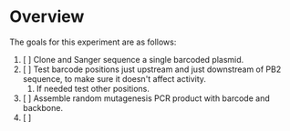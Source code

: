 # Overview

The goals for this experiment are as follows:

1. [ ] Clone and Sanger sequence a single barcoded plasmid.
1. [ ] Test barcode positions just upstream and just downstream of PB2 sequence, to make sure it doesn't affect activity.
    1. If needed test other positions.
1. [ ] Assemble random mutagenesis PCR product with barcode and backbone.
1. [ ]
